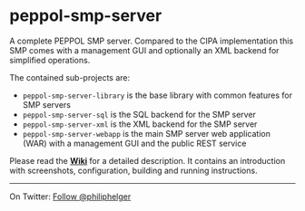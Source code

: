 # peppol-smp-server
A complete PEPPOL SMP server. Compared to the CIPA implementation this SMP comes with a management GUI and optionally an XML backend for simplified operations.

The contained sub-projects are:
  * `peppol-smp-server-library` is the base library with common features for SMP servers
  * `peppol-smp-server-sql` is the SQL backend for the SMP server
  * `peppol-smp-server-xml` is the XML backend for the SMP server
  * `peppol-smp-server-webapp` is the main SMP server web application (WAR) with a management GUI and the public REST service

Please read the **[Wiki](https://github.com/phax/peppol-smp-server/wiki)** for a detailed description. It contains an introduction with screenshots, configuration, building and running instructions.

---

On Twitter: <a href="https://twitter.com/philiphelger">Follow @philiphelger</a>
